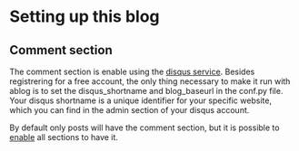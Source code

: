 # Setting up this blog




## Comment section
The comment section is enable using the [disqus service](https://disqus.com/). Besides registrering for a free account, the only thing necessary to make it run with ablog is to set the disqus_shortname and blog_baseurl in the conf.py file. Your disqus shortname is a unique identifier for your specific website, which you can find in the admin section of your disqus account.

By default only posts will have the comment section, but it is possible to [enable](https://ablog.readthedocs.io/en/latest/manual/ablog-configuration-options/#disqus-integration) all sections to have it.
